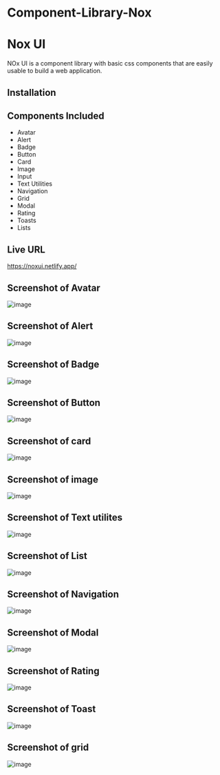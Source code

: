 # Component-Library-Nox

# Nox UI

NOx UI is a component library with basic css components that are easily usable to build a web application.


## Installation


<link rel="stylesheet" href="https://nox-ui.netlify.app/css/style.css" />


## Components Included
- Avatar
- Alert
- Badge
- Button
- Card
- Image
- Input
- Text Utilities
- Navigation
- Grid
- Modal
- Rating
- Toasts
- Lists

## Live URL
https://noxui.netlify.app/

## Screenshot of Avatar
![image](https://user-images.githubusercontent.com/88189935/158749365-5063dcda-8e15-4311-b6d4-476b2d0e3394.png)

## Screenshot of Alert
![image](https://user-images.githubusercontent.com/88189935/158749432-16c0bc10-637d-4e2d-b81c-1c7fe8f710b6.png)

## Screenshot of Badge
![image](https://user-images.githubusercontent.com/88189935/158749466-acfaa639-be32-4490-9ade-8dc8bfa65e9c.png)

## Screenshot of Button
![image](https://user-images.githubusercontent.com/88189935/158749505-dc0241ef-cdf9-4743-855f-834f2eaed82e.png)


## Screenshot of card
![image](https://user-images.githubusercontent.com/88189935/158749562-e6b851d8-a2f6-4852-b632-a25b4832deee.png)

## Screenshot of image
![image](https://user-images.githubusercontent.com/88189935/158749634-cffe4678-311c-4986-80c6-6d121e3ef19d.png)

## Screenshot of Text utilites
![image](https://user-images.githubusercontent.com/88189935/158749680-e998e379-1ccc-4ac7-9184-313a22c9b2fa.png)

## Screenshot of List
![image](https://user-images.githubusercontent.com/88189935/158749778-a42d7bfa-8597-4a77-b296-dea11f042649.png)

## Screenshot of Navigation
![image](https://user-images.githubusercontent.com/88189935/158749807-1dcfc5b5-e17b-49f2-9b18-ca068b37cd60.png)

## Screenshot of Modal
![image](https://user-images.githubusercontent.com/88189935/158749847-077adcbb-0772-4297-b2a4-a8cae28b23a0.png)

## Screenshot of Rating
![image](https://user-images.githubusercontent.com/88189935/158749875-6ae41391-4c36-40f0-9679-b466a2870017.png)

## Screenshot of Toast
![image](https://user-images.githubusercontent.com/88189935/158749906-f4fc9ef2-0735-469e-8a99-a5506071d449.png)

## Screenshot of grid
![image](https://user-images.githubusercontent.com/88189935/158749942-dfec7938-2b9c-41a6-93e1-9a84afba3139.png)
